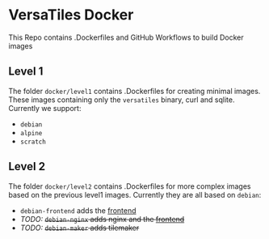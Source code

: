 # VersaTiles Docker

This Repo contains .Dockerfiles and GitHub Workflows to build Docker images

## Level 1

The folder `docker/level1` contains .Dockerfiles for creating minimal images. These images containing only the `versatiles` binary, curl and sqlite. Currently we support:
- `debian`
- `alpine`
- `scratch`

## Level 2

The folder `docker/level2` contains .Dockerfiles for more complex images based on the previous level1 images. Currently they are all based on `debian`:
- `debian-frontend` adds the [frontend](https://github.com/versatiles-org/versatiles-frontend)
- *TODO:* ~~`debian-nginx` adds nginx and the [frontend](https://github.com/versatiles-org/versatiles-frontend)~~
- *TODO:* ~~`debian-maker` adds tilemaker~~
